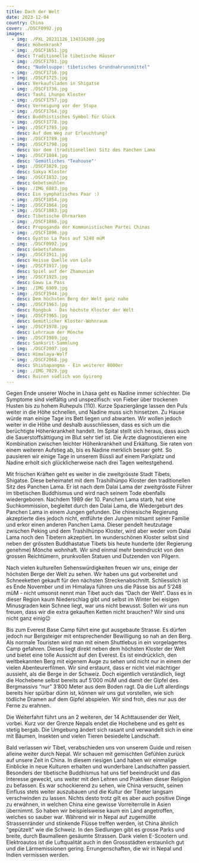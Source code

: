 ```yaml
---
title: Dach der Welt
date: 2023-12-04
country: China
cover: ./DSCF0992.jpg
images:
  - img: ./PXL_20231126_134316308.jpg
    desc: Höhenkrank?
  - img: ./DSCF1651.jpg
    desc: Traditionelle tibetische Häuser
  - img: ./DSCF1701.jpg
    desc: "Nudelsuppe: tibetisches Grundnahrunsmittel"
  - img: ./DSCF1716.jpg
  - img: ./DSCF1725.jpg
    desc: Verkaufsladen in Shigatse
  - img: ./DSCF1736.jpg
    desc: Tashi Lhunpo Kloster
  - img: ./DSCF1757.jpg
    desc: Verneigung vor der Stupa
  - img: ./DSCF1764.jpg
    desc: Buddhistisches Symbol für Glück
  - img: ./DSCF1778.jpg
  - img: ./DSCF1785.jpg
    desc: Auf dem Weg zur Erleuchtung?
  - img: ./DSCF1789.jpg
  - img: ./DSCF1798.jpg
    desc: Vor dem (traditionellen) Sitz des Panchen Lama
  - img: ./DSCF1804.jpg
    desc: 'Gemütliches "Teahouse"'
  - img: ./DSCF1829.jpg
    desc: Sakya Kloster
  - img: ./DSCF1832.jpg
    desc: Gebetsmühlen
  - img: ./IMG_6883.jpg
    desc: Ein symphatisches Paar :)
  - img: ./DSCF1854.jpg
  - img: ./DSCF1864.jpg
  - img: ./DSCF1883.jpg
    desc: Tibetische Ohrmarken
  - img: ./DSCF1886.jpg
    desc: Propoganda der Kommunistischen Partei Chinas
  - img: ./DSCF1896.jpg
    desc: Gyatso La Pass auf 5248 müM
  - img: ./DSCF0992.jpg
    desc: Gebetsfahnen
  - img: ./DSCF1911.jpg
    desc: Heisse Quelle von Lolo
  - img: ./DSCF1917.jpg
    desc: Spiel auf der Zhamunian
  - img: ./DSCF1925.jpg
    desc: Gawu La Pass
  - img: ./IMG_6909.jpg
  - img: ./DSCF1944.jpg
    desc: Dem höchsten Berg der Welt ganz nahe
  - img: ./DSCF1963.jpg
    desc: Rongbuk - Das höchste Kloster der Welt
  - img: ./DSCF1965.jpg
    desc: Gemütlicher Kloster-Wohnraum
  - img: ./DSCF1978.jpg
    desc: Lehrraum der Mönche
  - img: ./DSCF1989.jpg
    desc: Sanksrit-Sammlung
  - img: ./DSCF2007.jpg
    desc: Himalaya-Wolf
  - img: ./DSCF2068.jpg
    desc: Shishapangma - Ein weiterer 8000er
  - img: ./IMG_7029.jpg
    desc: Ruinen südlich von Gyirong
---
```

Gegen Ende unserer Woche in Lhasa geht es Nadine immer schlechter. Die Symptome sind vielfältig und unspezifisch: von Fieber über trockenen Husten bis zu hohem Ruhepuls (110). Kurze Spaziergänge lassen den Puls weiter in die Höhe schnellen, und Nadine muss sich hinsetzen. Zu Hause würde man einige Tage ins Bett liegen und abwarten. Wir wollen jedoch weiter in die Höhe und deshalb ausschliessen, dass es sich um die berüchtigte Höhenkrankheit handelt. Im Spital stellt sich heraus, dass auch die Sauerstoffsättigung im Blut sehr tief ist. Die Ärzte diagnostizieren eine Kombination zwischen leichter Höhenkrankheit und Erkältung. Sie raten von einem weiteren Aufstieg ab, bis es Nadine merklich besser geht. So pausieren wir einige Tage in unserem Büssli auf einem Parkplatz und Nadine erholt sich glücklicherweise nach drei Tagen weitestgehend.

Mit frischen Kräften geht es weiter in die zweitgrösste Stadt Tibets, Shigatse. Diese beheimatet mit dem Trashilhünpo Kloster den traditionellen Sitz des Panchen Lama. Er ist nach dem Dalai Lama der zweitgrösste Führer im tibetischen Buddhismus und wird nach seinem Tode ebenfalls wiedergeboren. Nachdem 1989 der 10. Panchen Lama starb, hat eine Suchkommission, begleitet durch den Dalai Lama, die Wiedergeburt des Panchen Lama in einem Jungen gefunden. Die chinesische Regierung akzeptierte dies jedoch nicht, entführte den Jungen mitsamt seiner Familie und erkor einen anderen Panchen Lama. Dieser pendelt heutzutage zwischen Peking und dem Trashilhünpo Kloster, wird aber weder vom Dalai Lama noch den Tibetern akzeptiert. Im wunderschönen Kloster selbst sind neben der grössten Buddhastatue Tibets bis heute hunderte (der Regierung genehme) Mönche wohnhaft. Wir sind einmal mehr beeindruckt von den grossen Reichtümern, prunkvollen Statuen und Dutzenden von Pilgern.

Nach vielen kulturellen Sehenswürdigkeiten freuen wir uns, einige der höchsten Berge der Welt zu sehen. Wir haben uns gut vorbereitet und Schneeketten gekauft für den nächsten Streckenabschnitt. Schliesslich ist es Ende November und im Himalaya führen uns die Pässe bis auf 5’248 müM - nicht umsonst nennt man Tibet auch das “Dach der Welt”. Dass es in dieser Region kaum Niederschlag gibt und selbst im Winter bei eisigen Minusgraden kein Schnee liegt, war uns nicht bewusst. Sollen wir uns nun freuen, dass wir die extra gekauften Ketten nicht brauchen? Wir sind uns nicht ganz einig😉

Bis zum Everest Base Camp führt eine gut ausgebaute Strasse. Es dürfen jedoch nur Bergsteiger mit entsprechender Bewilligung so nah an den Berg. Als normale Touristen wird man mit einem Shuttlebus in ein vorgelagertes Camp gefahren. Dieses liegt direkt neben dem höchsten Kloster der Welt und bietet eine tolle Aussicht auf den Everest. Es ist eindrücklich, den weltbekannten Berg mit eigenem Auge zu sehen und nicht nur in einem der vielen Abenteurerfilmen. Wir sind erstaunt, dass er nicht viel mächtiger aussieht, als die Berge in der Schweiz. Doch eigentlich verständlich, liegt die Hochebene selbst bereits auf 5’000 müM und damit der Gipfel des Bergmassivs “nur” 3’800 Meter aus dem Boden ragt. Da die Luft allerdings bereits hier spürbar dünn ist, können wir uns gut vorstellen, wie sich tödliche Dramen auf dem Gipfel abspielen. Wir sind froh, dies nur aus der Ferne zu erahnen.

Die Weiterfahrt führt uns an 2 weiteren, der 14 Achttausender der Welt, vorbei. Kurz vor der Grenze Nepals endet die Hochebene und es geht es stetig bergab. Die Umgebung ändert sich rasant und verwandelt sich in eine mit Bäumen, Insekten und vielen Tieren besiedelte Landschaft.

Bald verlassen wir Tibet, verabschieden uns von unserem Guide und reisen alleine weiter durch Nepal. Wir schauen mit gemischten Gefühlen zurück auf unsere Zeit in China. In diesem riesigen Land haben wir einmalige Einblicke in neue Kulturen erhalten und wunderbare Landschaften passiert. Besonders der tibetische Buddhismus hat uns tief beeindruckt und das Interesse geweckt, uns weiter mit den Lehren und Praktiken dieser Religion zu befassen. Es war schockierend zu sehen, wie China versucht, seinen Einfluss stets weiter auszubauen und die Kultur der Tibeter langsam verschwinden zu lassen. Nichts desto trotz gilt es aber auch positive Dinge zu erwähnen, in welchen China eine gewisse Vorreiterrolle in Asien übernimmt. So haben wir beispielsweise kaum ein Land angetroffen, welches so sauber war. Während wir  in Nepal auf zugemüllte Strassenränder und stinkende Flüsse treffen werden, ist China ähnlich "gepützelt" wie die Schweiz. In den Siedlungen gibt es grosse Parks und breite, durch Baumalleen gesäumte Strassen. Dank vielen E-Scootern und Elektroautos ist die Luftqualität auch in den Grossstädten erstaunlich gut und die Lärmemissionen gering. Errungenschaften, die wir in Nepal und Indien vermissen werden.
